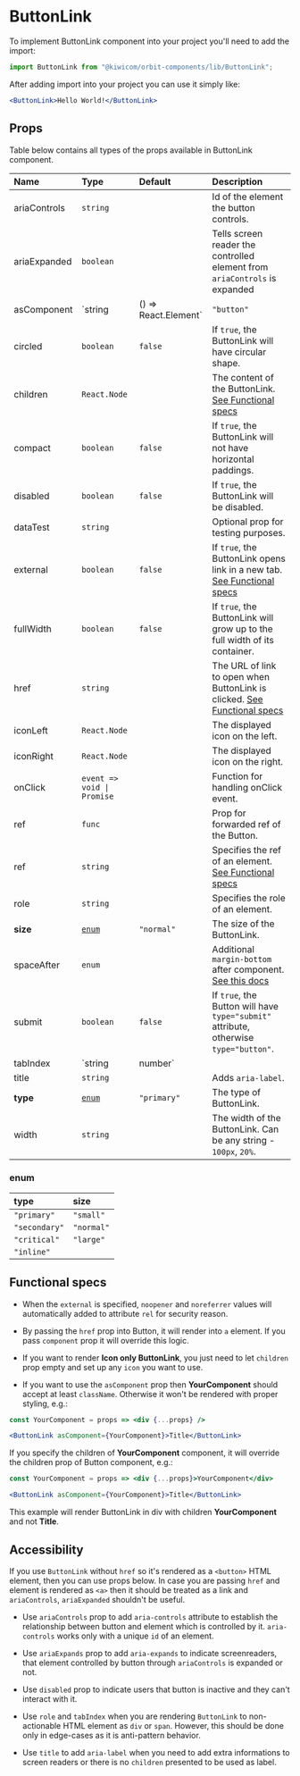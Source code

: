# ButtonLink

To implement ButtonLink component into your project you'll need to add the import:

```jsx
import ButtonLink from "@kiwicom/orbit-components/lib/ButtonLink";
```

After adding import into your project you can use it simply like:

```jsx
<ButtonLink>Hello World!</ButtonLink>
```

## Props

Table below contains all types of the props available in ButtonLink component.

| Name         | Type                           | Default     | Description                                                                                                                                                               |
| :----------- | :----------------------------- | :---------- | :------------------------------------------------------------------------------------------------------------------------------------------------------------------------ |
| ariaControls | `string`                       |             | Id of the element the button controls.                                                                                                                                    |
| ariaExpanded | `boolean`                      |             | Tells screen reader the controlled element from `ariaControls` is expanded                                                                                                |
| asComponent  | `string | () => React.Element` | `"button"`  | The component used for the root node.                                                                                                                                     |
| circled      | `boolean`                      | `false`     | If `true`, the ButtonLink will have circular shape.                                                                                                                       |
| children     | `React.Node`                   |             | The content of the ButtonLink. [See Functional specs](#functional-specs)                                                                                                  |
| compact      | `boolean`                      | `false`     | If `true`, the ButtonLink will not have horizontal paddings.                                                                                                              |
| disabled     | `boolean`                      | `false`     | If `true`, the ButtonLink will be disabled.                                                                                                                               |
| dataTest     | `string`                       |             | Optional prop for testing purposes.                                                                                                                                       |
| external     | `boolean`                      | `false`     | If `true`, the ButtonLink opens link in a new tab. [See Functional specs](#functional-specs)                                                                              |
| fullWidth    | `boolean`                      | `false`     | If `true`, the ButtonLink will grow up to the full width of its container.                                                                                                |
| href         | `string`                       |             | The URL of link to open when ButtonLink is clicked. [See Functional specs](#functional-specs)                                                                             |
| iconLeft     | `React.Node`                   |             | The displayed icon on the left.                                                                                                                                           |
| iconRight    | `React.Node`                   |             | The displayed icon on the right.                                                                                                                                          |
| onClick      | `event => void \| Promise`     |             | Function for handling onClick event.                                                                                                                                      |
| ref          | `func`                         |             | Prop for forwarded ref of the Button.                                                                                                                                     |
| ref          | `string`                       |             | Specifies the ref of an element. [See Functional specs](#functional-specs)                                                                                                |
| role         | `string`                       |             | Specifies the role of an element.                                                                                                                                         |
| **size**     | [`enum`](#enum)                | `"normal"`  | The size of the ButtonLink.                                                                                                                                               |
| spaceAfter   | `enum`                         |             | Additional `margin-bottom` after component. [See this docs](https://github.com/kiwicom/orbit-components/tree/master/packages/orbit-components/src/common/getSpacingToken) |
| submit       | `boolean`                      | `false`     | If `true`, the Button will have `type="submit"` attribute, otherwise `type="button"`.                                                                                     |
| tabIndex     | `string | number`              |             | Specifies the tab order of an element.                                                                                                                                    |
| title        | `string`                       |             | Adds `aria-label`.                                                                                                                                                        |
| **type**     | [`enum`](#enum)                | `"primary"` | The type of ButtonLink.                                                                                                                                                   |
| width        | `string`                       |             | The width of the ButtonLink. Can be any string - `100px`, `20%`.                                                                                                          |

### enum

| type          | size       |
| :------------ | :--------- |
| `"primary"`   | `"small"`  |
| `"secondary"` | `"normal"` |
| `"critical"`  | `"large"`  |
| `"inline"`    |            |

## Functional specs

- When the `external` is specified, `noopener` and `noreferrer` values will automatically added to attribute `rel` for security reason.

- By passing the `href` prop into Button, it will render into `a` element. If you pass `component` prop it will override this logic.

- If you want to render **Icon only ButtonLink**, you just need to let `children` prop empty and set up any `icon` you want to use.

* If you want to use the `asComponent` prop then **YourComponent** should accept at least `className`. Otherwise it won't be rendered with proper styling, e.g.:

```jsx
const YourComponent = props => <div {...props} />

<ButtonLink asComponent={YourComponent}>Title</ButtonLink>
```

If you specify the children of **YourComponent** component, it will override the children prop of Button component, e.g.:

```jsx
const YourComponent = props => <div {...props}>YourComponent</div>

<ButtonLink asComponent={YourComponent}>Title</ButtonLink>
```

This example will render ButtonLink in div with children **YourComponent** and not **Title**.

## Accessibility

If you use `ButtonLink` without `href` so it's rendered as a `<button>` HTML element, then you can use props below. In case you are passing `href` and element is rendered as `<a>` then it should be treated as a link and `ariaControls`, `ariaExpanded` shouldn't be useful.

- Use `ariaControls` prop to add `aria-controls` attribute to establish the relationship between button and element which is controlled by it. `aria-controls` works only with a unique `id` of an element.

- Use `ariaExpands` prop to add `aria-expands` to indicate screenreaders, that element controlled by button through `ariaControls` is expanded or not.

- Use `disabled` prop to indicate users that button is inactive and they can't interact with it.

- Use `role` and `tabIndex` when you are rendering `ButtonLink` to non-actionable HTML element as `div` or `span`. However, this should be done only in edge-cases as it is anti-pattern behavior.

* Use `title` to add `aria-label` when you need to add extra informations to screen readers or there is no `children` presented to be used as label.
